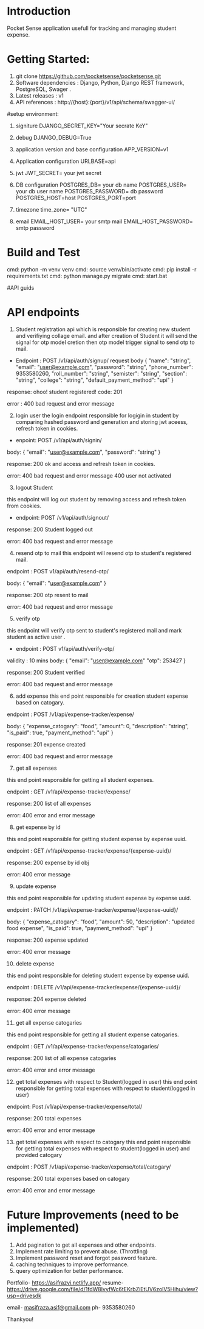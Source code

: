 # Introduction
Pocket Sense application usefull for tracking and managing student expense. 

# Getting Started:

1. git clone https://github.com/pocketsense/pocketsense.git
2. Software dependencies : Django, Python, Django REST framework, PostgreSQL, Swager .
3. Latest releases : v1
4. API references : http://{host}:{port}/v1/api/schema/swagger-ui/

#setup environment:
1. signiture
DJANGO_SECRET_KEY="Your secrate KeY"
2. debug 
DJANGO_DEBUG=True

3. application version and base configuration
APP_VERSION=v1
4. Application configuration
URLBASE=api

5. jwt 
JWT_SECRET= your jwt secret

6. DB configuration
POSTGRES_DB= your db name
POSTGRES_USER= your db user name
POSTGRES_PASSWORD= db password
POSTGRES_HOST=host
POSTGRES_PORT=port

7. timezone
time_zone= "UTC"

8. email 
EMAIL_HOST_USER= your smtp mail
EMAIL_HOST_PASSWORD= smtp password

# Build and Test
cmd: python -m venv venv 
cmd: source venv/bin/activate
cmd: pip install -r requirements.txt
cmd: python manage.py migrate
cmd: start.bat

#API guids

# API endpoints
1. Student registration api which is responsible for creating new student and verifiying collage email. and after creation of Student it will send the signal for otp model cretion then otp model trigger signal to send otp to mail.

- Endpoint : POST /v1/api/auth/signup/
request body
{
  "name": "string",
  "email": "user@example.com",
  "password": "string",
  "phone_number": 9353580260,
  "roll_number": "string",
  "semister": "string",
  "section": "string",
  "college": "string",
  "default_payment_method": "upi"
}

response:
 ohoo! student registered! code: 201

error :
400 bad request and error message

2. login user
the login endpoint responsible for logigin in student by comparing hashed password and generation and storing jwt aceess, refresh token in cookies.

- enpoint: POST /v1/api/auth/signin/

body:
{
    "email": "user@example.com",
    "password": "string"
}

response:
200 ok and access and refresh token in cookies.

error:
400 bad request and error message
400 user not activated

3. logout Student

this endpoint will log out student by removing access and refresh token from cookies.

- endpoint: POST /v1/api/auth/signout/

response:
200 Student logged out

error:
400 bad request and error message

4. resend otp to mail
this endpoint will resend otp to student's registered mail.

endpoint : POST v1/api/auth/resend-otp/

body:
{
    "email": "user@example.com"
}

response:
200 otp resent to mail

error:
400 bad request and error message

5. verify otp

this endpoint will verify otp sent to student's registered mail and mark student as active user .

- endpoint : POST v1/api/auth/verify-otp/

validity : 10 mins
body:
{
    "email": "user@example.com"
    "otp": 253427
}

response:
200 Student verified

error:
400 bad request and error message

6. add expense
this end point responsible for creation student expense based on catogary.

endpoint : POST /v1/api/expense-tracker/expense/

body:
{
  "expense_catogary": "food",
  "amount": 0,
  "description": "string",
  "is_paid": true,
  "payment_method": "upi"
}

response:
201 expense created

error:
400 bad request and error message

7. get all expenses

this end point responsible for getting all student expenses.

endpoint : GET /v1/api/expense-tracker/expense/

response:
200 list of all expenses

error:
400 error and error message

8. get expense by id

this end point responsible for getting student expense by expense uuid.

endpoint : GET /v1/api/expense-tracker/expense/{expense-uuid}/

response:
200 expense by id obj

error:
400 error message

9. update expense

this end point responsible for updating student expense by expense uuid.

endpoint : PATCH /v1/api/expense-tracker/expense/{expense-uuid}/

body:
{
  "expense_catogary": "food",
  "amount": 50,
  "description": "updated food expense",
  "is_paid": true,
  "payment_method": "upi"
}

response:
200 expense updated

error:
400 error message

10. delete expense

this end point responsible for deleting student expense by expense uuid.

endpoint : DELETE /v1/api/expense-tracker/expense/{expense-uuid}/

response:
204 expense deleted

error:
400 error message

11. get all expense catogaries

this end point responsible for getting all student expense catogaries.

endpoint : GET /v1/api/expense-tracker/expense/catogaries/

response:
200 list of all expense catogaries

error:
400 error and error message

12. get total expenses with respect to Student(logged in user)
this end point responsible for getting total expenses with respect to student(logged in user)

endpoint: Post /v1/api/expense-tracker/expense/total/

response:
200 total expenses

error:
400 error and error message

13. get total expenses with respect to catogary
this end point responsible for getting total expenses with respect to student(logged in user) and provided catogary

endpoint : POST /v1/api/expense-tracker/expense/total/catogary/

response:
200 total expenses based on catogary

error:
400 error and error message


# Future Improvements (need to be implemented)
1. Add pagination to get all expenses and other endpoints.
2. Implement rate limiting to prevent abuse. (Throttling)
3. Implement password reset and forgot password feature.
4. caching techniques to improve performance.
5. query optimization for better performance.

Portfolio- https://asifrazvi.netlify.app/
resume- https://drive.google.com/file/d/1fdW8IvyfWc6tEKrbZiEtUV6zolV5Hihu/view?usp=drivesdk

email- masifraza.asif@gmail.com
ph- 9353580260

Thankyou!

